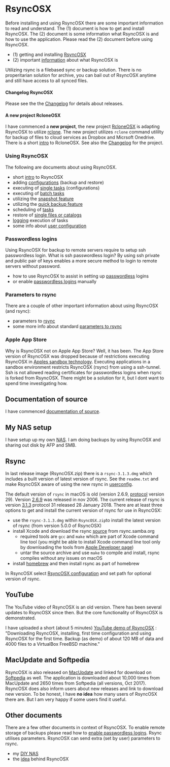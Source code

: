 # RsyncOSX

Before installing and using RsyncOSX there are some important information to read and understand. The (1) document is how to get and install RsyncOSX. The (2) document is some information what RsyncOSX is and how to use the application. Please read the (2) document before using RsyncOSX.

 - (1) getting and installing [RsyncOSX](docs/RsyncOSX.md)
 - (2) important [information](docs/HowtoUseRsyncOSX.md) about what RsyncOSX is

Utilizing rsync is a filebased sync or backup solution. There is no properitarian solution for archive, you can bail out of RsyncOSX anytime and still have access to all synced files.  

#### Changelog RsyncOSX

Please see the the [Changelog](docs/Changelog.md) for details about releases.

#### A new project RcloneOSX

I have commenced a **new project**, the new project [RcloneOSX](https://github.com/rsyncOSX/rcloneosx) is adapting RsyncOSX to utilize [rclone](https://rclone.org). The new project utilizes `rclone` command utililty for backup of files to cloud services as Dropbox and Micrsoft Onedrive. There is a short [intro](docs/RcloneOSX/Intro/Intro.md) to RcloneOSX. See also the [Changelog](docs/RcloneOSX/Changelog.md) for the project.

### Using RsyncOSX

The following are documents about using RsyncOSX.

- short [intro](docs/Intro.md) to RsyncOSX
- adding [configurations](docs/AddConfigurations.md) (backup and restore)
- executing of [single tasks](docs/SingleTask.md) (configurations)
- executing of [batch tasks](docs/BatchTask.md)
- utilizing the [snapshot feature](docs/Snapshots.md)
- utilizing the [quick backup feature](docs/Quickbackup.md)
- scheduling of [tasks](docs/ScheduleTasks.md)
- restore of [single files or catalogs](docs/CopySingleFiles.md)
- [logging](docs/Logging.md) execution of tasks
- some info about [user configuration](docs/UserConfiguration.md)

### Passwordless logins

Using RsyncOSX for backup to remote servers require to setup ssh passwordless login. What is ssh passwordless login? By using ssh private and public pair of keys enables a more secure method to login to remote servers without password.

- how to use RsyncOSX to assist in setting up [passwordless](docs/ssh.md) logins
- or enable [passwordless logins](docs/PasswordlessLogin.md) manually

### Parameters to rsync

There are a couple of other important information about using RsyncOSX (and rsync):

- parameters to [rsync](docs/Parameters.md)
- some more info about standard [parameters to rsync](docs/RsyncParameters.md)

### Apple App Store

Why is RsyncOSX not on Apple App Store? Well, it has been. The App Store version of RsyncOSX was dropped because of restrictions executing RsyncOSX in [Apples sandbox technology](https://developer.apple.com/library/content/documentation/Security/Conceptual/AppSandboxDesignGuide/AboutAppSandbox/AboutAppSandbox.html). Executing applications in a sandbox environment restricts RsyncOSX (rsync) from using a ssh-tunnel. Ssh is not allowed reading certificates for passwordless logins when rsync is forked from RsyncOSX. There might be a solution for it, but I dont want to spend time investigating how.

## Documentation of source

I have commenced [documentation of source](docs/source/source.md).

## My NAS setup

I have setup up my own [NAS](docs/DIYNAS.md). I am doing backups by using RsyncOSX and sharing out disk by AFP and SMB.

## Rsync

In last release image (RsyncOSX.zip) there is a `rsync-3.1.3.dmg` which includes a built version of latest version of rsync. See the `readme.txt` and make RsyncOSX aware of using the new rsync in [userconfig](https://github.com/rsyncOSX/Documentation/blob/master/docs/UserConfiguration.md).

The default version of `rsync` in macOS is old (version 2.6.9, [protocol](https://rsync.samba.org/how-rsync-works.html) version 29). Version [2.6.9](https://download.samba.org/pub/rsync/src/rsync-2.6.9-NEWS) was released in nov 2006. The current release of rsync is version [3.1.3](https://download.samba.org/pub/rsync/src/rsync-3.1.3-NEWS) protocol 31 released 28 January 2018. There are at least three options to get and install the current version of rsync for use in RsyncOSX:

- use the `rsync-3.1.3.dmg` within `RsyncOSX.zip`to install the latest version of rsync (from version 5.0.0 of RsyncOSX)
- install Xcode and download the rsync [source](https://rsync.samba.org/) from rsync.samba.org
	- required tools are `gcc` and `make` which are part of Xcode command line tool (you might be able to install Xcode command line tool only by downloading the tools from [Apple Developer page](https://developer.apple.com/))
	- untar the source archive and use `make` to compile and install, rsync compiles without any issues on macOS
- install [homebrew](https://en.wikipedia.org/wiki/Homebrew_(package_management_software)) and then install rsync as part of homebrew

In RsyncOSX select [RsyncOSX configuration](https://github.com/rsyncOSX/Documentation/blob/master/docs/UserConfiguration.md) and set path for optional version of rsync.


## YouTube

The YouTube video of RsyncOSX is an old version. There has been several updates to RsyncOSX since then. But the core functionality of RsyncOSX is demonstrated.

I have uploaded a short (about 5 minutes) [YouTube demo of RsyncOSX](https://www.youtube.com/watch?v=ty1r7yvgExo) : "Downloading RsyncOSX, installing, first time configuration and using RsyncOSX for the first time. Backup (as demo) of about 120 MB of data and 4000 files to a VirtualBox FreeBSD machine."

## MacUpdate and Softpedia

RsyncOSX is also released on [MacUpdate](https://www.macupdate.com/app/mac/56516/rsyncosx) and linked for download on [Softpedia](http://mac.softpedia.com/get/Internet-Utilities/RsyncOSX.shtml) as well. The application is downloaded about 10,000 times from MacUpdate and 2650 times from Softpedia (all versions, Oct 2017). RsyncOSX does also inform users about new releases and link to download new version. To be honest, I have **no idea** how many users of RsyncOSX there are. But I am very happy if some users find it useful.

## Other documents

There are a few other documents in context of RsyncOSX. To enable remote storage of backups please read how to [enable passwordless logins](docs/PasswordlessLogin.md). Rsync utilises parameters. RsyncOSX can send extra (set by user) parameters to rsync.

- my [DIY NAS](docs/DIYNAS.md)
- the [idea](docs/Idea.md) behind RsyncOSX

